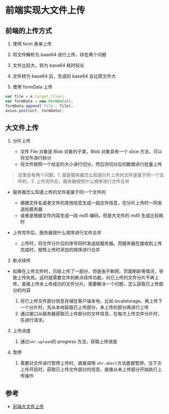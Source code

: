 # 前端实现大文件上传

## 前端的上传方式

1. 使用 form 表单上传
2. 将文件解析为 base64 进行上传，存在两个问题

3. 文件比较大，转为 base64 耗时较长
4. 文件转为 base64 后，生成的 base64 会比原文件大

5. 使用 formData 上传

```js
var file = e.target.files;
var formData = new FormData();
formData.append('file', file);
axios.post(url, formData);
```

## 大文件上传

1. 分片上传

   - 文件 File 对象是 Blob 对象的子类，Blob 对象具有一个 slice 方法，可以将文件进行拆分
   - 将文件按照一个给定的大小进行切分，然后将切分后的数据进行批量上传

> 这里会有两个问题，1. 就是服务器怎么知道分片上传的文件是属于同一个文件的，2. 上传完毕后，服务器按照什么顺序进行文件合并

- 服务器怎么知道上传的文件是属于同一个文件的

  - 根据文件名或者文件的其他信息生成一段文件信息，在分片上传时一同发送给服务器
  - 或者是根据文件内容生成一段 md5 编码，但是大文件的 md5 生成比较耗时

- 上传完毕后，服务器按什么顺序进行文件合并

  - 上传时，将文件分片后的序号同时发送给服务器。而服务器在接收到上传完成时，按照上传时添加的顺序进行合并

2. 断点续传

- 如果在上传文件时，已经上传了一部分，但是由于断网、页面刷新等情况，导致上传失败。这时就需要文件的断点续传功能，对已上传的文件分片不再上传，直接上传未上传成功的文件分片。需要解决一个问题，怎么获取已上传部分的内容

  1. 将已上传文件部分信息存储在客户端本地，比如 localstorage。再上传下一个分片时，先从本地获取已上传部分，未上传的部分再进行上传
  2. 通过接口从服务器获取已上传部分的文件信息，在每次上传文件分片时，先进行请求。

3. 上传进度

   1. 通过`xhr.upload`的 progress 方法，获取上传进度

4. 暂停

   1. 需要对文件进行暂停上传时，直接调用 `xhr.abort`方法直接暂停。当下次上传开启时，获取已上传文件部分的信息，直接从未上传部分开始执行上传操作

## 参考

- [前端大文件上传](https://juejin.cn/post/6844903860327186445#heading-2)
